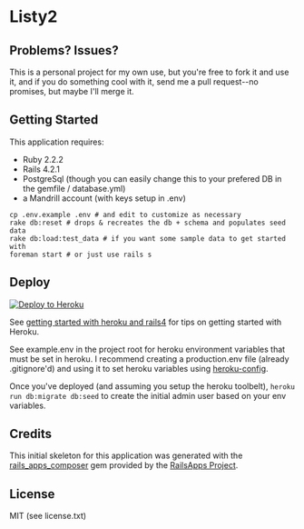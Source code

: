 Listy2
================

Problems? Issues?
-----------

This is a personal project for my own use, but you're free to fork it and use it, and if you do something cool with it, send me a pull request--no promises, but maybe I'll merge it.

Getting Started
-------------

This application requires:

- Ruby 2.2.2
- Rails 4.2.1
- PostgreSql (though you can easily change this to your prefered DB in the gemfile / database.yml)
- a Mandrill account (with keys setup in .env)

```
cp .env.example .env # and edit to customize as necessary
rake db:reset # drops & recreates the db + schema and populates seed data
rake db:load:test_data # if you want some sample data to get started with
foreman start # or just use rails s
```

Deploy
-------------

[![Deploy to Heroku](https://www.herokucdn.com/deploy/button.png)](https://heroku.com/deploy)

See [getting started with heroku and rails4](https://devcenter.heroku.com/articles/getting-started-with-rails4) for tips on getting started with Heroku.

See example.env in the project root for heroku environment variables that must be set in heroku. I recommend creating a production.env file (already .gitignore'd) and using it to set heroku variables using [heroku-config](https://github.com/ddollar/heroku-config).

Once you've deployed (and assuming you setup the heroku toolbelt), `heroku run db:migrate db:seed` to create the initial admin user based on your env variables.

Credits
--------------

This initial skeleton for this application was generated with the [rails_apps_composer](https://github.com/RailsApps/rails_apps_composer) gem
provided by the [RailsApps Project](http://railsapps.github.io/).

License
-------

MIT (see license.txt)